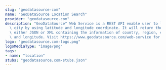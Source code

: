 ```yaml
---
slug: "geodatasource-com"
name: "GeoDataSource Location Search"
provider: "geodatasource.com"
description: "GeoDataSource™ Web Service is a REST API enable user to lookup for a\
  \ city by using latitude and longitude coordinate. It will return the result in\
  \ either JSON or XML containing the information of country, region, city, latitude\
  \ and longitude. Visit https://www.geodatasource.com/web-service for further information."
logo: "geodatasource.com-logo.png"
logoMediaType: "image/png"
tags:
- name: "location"
stubs: "geodatasource.com-stubs.json"
---
```


